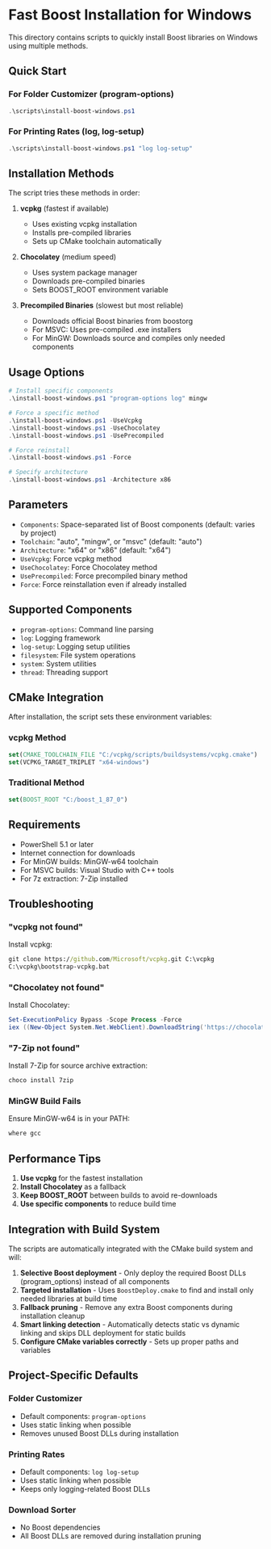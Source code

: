 # Fast Boost Installation for Windows

This directory contains scripts to quickly install Boost libraries on Windows using multiple methods.

## Quick Start

### For Folder Customizer (program-options)

```powershell
.\scripts\install-boost-windows.ps1
```

### For Printing Rates (log, log-setup)

```powershell
.\scripts\install-boost-windows.ps1 "log log-setup"
```

## Installation Methods

The script tries these methods in order:

1. **vcpkg** (fastest if available)

   - Uses existing vcpkg installation
   - Installs pre-compiled libraries
   - Sets up CMake toolchain automatically

2. **Chocolatey** (medium speed)

   - Uses system package manager
   - Downloads pre-compiled binaries
   - Sets BOOST_ROOT environment variable

3. **Precompiled Binaries** (slowest but most reliable)
   - Downloads official Boost binaries from boostorg
   - For MSVC: Uses pre-compiled .exe installers
   - For MinGW: Downloads source and compiles only needed components

## Usage Options

```powershell
# Install specific components
.\install-boost-windows.ps1 "program-options log" mingw

# Force a specific method
.\install-boost-windows.ps1 -UseVcpkg
.\install-boost-windows.ps1 -UseChocolatey
.\install-boost-windows.ps1 -UsePrecompiled

# Force reinstall
.\install-boost-windows.ps1 -Force

# Specify architecture
.\install-boost-windows.ps1 -Architecture x86
```

## Parameters

- `Components`: Space-separated list of Boost components (default: varies by project)
- `Toolchain`: "auto", "mingw", or "msvc" (default: "auto")
- `Architecture`: "x64" or "x86" (default: "x64")
- `UseVcpkg`: Force vcpkg method
- `UseChocolatey`: Force Chocolatey method
- `UsePrecompiled`: Force precompiled binary method
- `Force`: Force reinstallation even if already installed

## Supported Components

- `program-options`: Command line parsing
- `log`: Logging framework
- `log-setup`: Logging setup utilities
- `filesystem`: File system operations
- `system`: System utilities
- `thread`: Threading support

## CMake Integration

After installation, the script sets these environment variables:

### vcpkg Method

```cmake
set(CMAKE_TOOLCHAIN_FILE "C:/vcpkg/scripts/buildsystems/vcpkg.cmake")
set(VCPKG_TARGET_TRIPLET "x64-windows")
```

### Traditional Method

```cmake
set(BOOST_ROOT "C:/boost_1_87_0")
```

## Requirements

- PowerShell 5.1 or later
- Internet connection for downloads
- For MinGW builds: MinGW-w64 toolchain
- For MSVC builds: Visual Studio with C++ tools
- For 7z extraction: 7-Zip installed

## Troubleshooting

### "vcpkg not found"

Install vcpkg:

```cmd
git clone https://github.com/Microsoft/vcpkg.git C:\vcpkg
C:\vcpkg\bootstrap-vcpkg.bat
```

### "Chocolatey not found"

Install Chocolatey:

```powershell
Set-ExecutionPolicy Bypass -Scope Process -Force
iex ((New-Object System.Net.WebClient).DownloadString('https://chocolatey.org/install.ps1'))
```

### "7-Zip not found"

Install 7-Zip for source archive extraction:

```cmd
choco install 7zip
```

### MinGW Build Fails

Ensure MinGW-w64 is in your PATH:

```cmd
where gcc
```

## Performance Tips

1. **Use vcpkg** for the fastest installation
2. **Install Chocolatey** as a fallback
3. **Keep BOOST_ROOT** between builds to avoid re-downloads
4. **Use specific components** to reduce build time

## Integration with Build System

The scripts are automatically integrated with the CMake build system and will:

1. **Selective Boost deployment** - Only deploy the required Boost DLLs (program_options) instead of all components
2. **Targeted installation** - Uses `BoostDeploy.cmake` to find and install only needed libraries at build time
3. **Fallback pruning** - Remove any extra Boost components during installation cleanup
4. **Smart linking detection** - Automatically detects static vs dynamic linking and skips DLL deployment for static builds
5. **Configure CMake variables correctly** - Sets up proper paths and variables

## Project-Specific Defaults

### Folder Customizer

- Default components: `program-options`
- Uses static linking when possible
- Removes unused Boost DLLs during installation

### Printing Rates

- Default components: `log log-setup`
- Uses static linking when possible
- Keeps only logging-related Boost DLLs

### Download Sorter

- No Boost dependencies
- All Boost DLLs are removed during installation pruning
